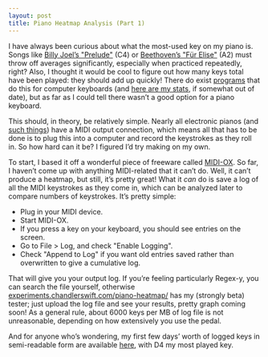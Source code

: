 ```yaml
---
layout: post
title: Piano Heatmap Analysis (Part 1)
---
```


I have always been curious about what the most-used key on my piano is. Songs
like [Billy Joel’s "Prelude"](/images/piano-heatmap/prelude.png)
(C4) or [Beethoven’s "Für Elise"](/images/piano-heatmap/fur-elise.png)
(A2) must throw off averages significantly, especially when practiced
repeatedly, right? Also, I thought it would be cool to figure out how many keys
total have been played: they should add up quickly! There do exist
[programs](https://whatpulse.org/) that do this for computer keyboards (and
[here are my stats](https://whatpulse.org/chandlerswift), if somewhat out of
date), but as far as I could tell there wasn’t a good option for a piano
keyboard.

<!--more-->

This should, in theory, be relatively simple. Nearly all electronic pianos (and
[such things](/images/piano-heatmap/piano-shaped-objects.jpg)) have a MIDI
output connection, which means all that has to be done is to plug this into a
computer and record the keystrokes as they roll in. So how hard can it be? I
figured I’d try making on my own.

To start, I based it off a wonderful piece of freeware called
[MIDI-OX](http://www.midiox.com/). So far, I haven’t come up with anything
MIDI-related that it can’t do. Well, it can’t produce a heatmap, but still,
it’s pretty great! What it _can_ do is save a log of all the MIDI keystrokes as
they come in, which can be analyzed later to compare numbers of keystrokes.
It’s pretty simple:

 * Plug in your MIDI device.
 * Start MIDI-OX.
 * If you press a key on your keyboard, you should see entries on the screen.
 * Go to File > Log, and check "Enable Logging".
 * Check "Append to Log" if you want old entries saved rather than overwritten
   to give a cumulative log.

That will give you your output log. If you’re feeling particularly Regex-y,
you can search the file yourself, otherwise
[experiments.chandlerswift.com/piano-heatmap/](https://experiments.chandlerswift.com/piano-heatmap/)
has my (strongly beta) tester; just upload the log file and see your results,
pretty graph coming soon! As a general rule, about 6000 keys per MB of log file
is not unreasonable, depending on how extensively you use the pedal.

And for anyone who’s wondering, my first few days’ worth of logged keys in
semi-readable form are available [here](/images/piano-heatmap/heatmap.txt),
with D4 my most played key.
